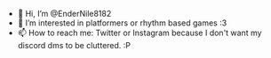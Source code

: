 - 👋 Hi, I’m @EnderNile8182
- 👀 I’m interested in platformers or rhythm based games :3
- 📫 How to reach me: Twitter or Instagram because I don't want my discord dms to be cluttered. :P

<!---
EnderNile8182/EnderNile8182 is a ✨ special ✨ repository because its `README.md` (this file) appears on your GitHub profile.
You can click the Preview link to take a look at your changes.
--->
